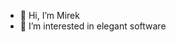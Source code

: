 - 👋 Hi, I’m Mirek
- 👀 I’m interested in elegant software

<!---
mrmartan/mrmartan is a ✨ special ✨ repository because its `README.md` (this file) appears on your GitHub profile.
You can click the Preview link to take a look at your changes.
--->
